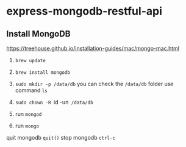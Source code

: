 # express-mongodb-restful-api

## Install MongoDB

https://treehouse.github.io/installation-guides/mac/mongo-mac.html

1. `brew update`
2. `brew install mongodb`
3. `sudo mkdir -p /data/db`
you can check the `/data/db` folder use command `ls`
4. `sudo chown -R `id -un` /data/db`

5. run `mongod`
6. run `mongo`

quit mongodb `quit()`
stop mongodb `ctrl-c`
